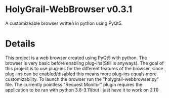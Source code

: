 # HolyGrail-WebBrowser v0.3.1
A customizeable browser written in python using PyQt5.
# Details
This project is a web browser created using PyQt5 with python.
The browser is very basic before enabling plug-ins(Still is anyways).
The goal of this project is to use plug-ins for the different features of the browser,
since plug-ins can be enabled/disabled this means more plug-ins equals more customizability.
To launch the browser run the "holygrail-webbrowser.py" file.
The currently pointless "Request Monitor" plugin requires the application to be ran with python 3.8-3.11(but i just have it to work on 3.11)
